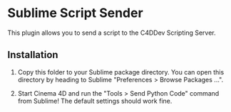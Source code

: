 # Sublime Script Sender

This plugin allows you to send a script to the C4DDev Scripting Server.

## Installation

1. Copy this folder to your Sublime package directory. You can open this
directory by heading to Sublime "Preferences > Browse Packages ...".

2. Start Cinema 4D and run the "Tools > Send Python Code" command from
Sublime! The default settings should work fine.
